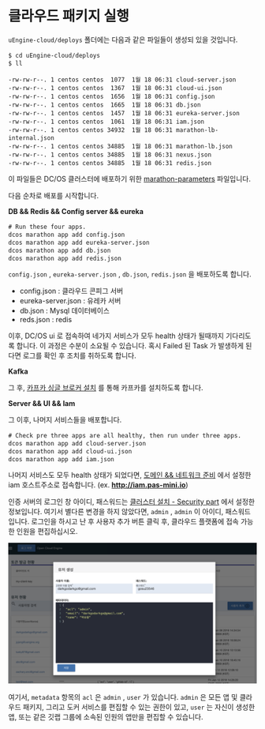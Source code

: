 # 클라우드 패키지 실행

`uEngine-cloud/deploys` 폴더에는 다음과 같은 파일들이 생성되 있을 것입니다.

```
$ cd uEngine-cloud/deploys
$ ll

-rw-rw-r--. 1 centos centos  1077  1월 18 06:31 cloud-server.json
-rw-rw-r--. 1 centos centos  1367  1월 18 06:31 cloud-ui.json
-rw-rw-r--. 1 centos centos  1656  1월 18 06:31 config.json
-rw-rw-r--. 1 centos centos  1665  1월 18 06:31 db.json
-rw-rw-r--. 1 centos centos  1457  1월 18 06:31 eureka-server.json
-rw-rw-r--. 1 centos centos  1061  1월 18 06:31 iam.json
-rw-rw-r--. 1 centos centos 34932  1월 18 06:31 marathon-lb-internal.json
-rw-rw-r--. 1 centos centos 34885  1월 18 06:31 marathon-lb.json
-rw-rw-r--. 1 centos centos 34885  1월 18 06:31 nexus.json
-rw-rw-r--. 1 centos centos 34885  1월 18 06:31 redis.json
```

이 파일들은 DC/OS 클러스터에 배포하기 위한 [marathon-parameters](https://docs.mesosphere.com/1.10/deploying-services/marathon-parameters/#example) 파일입니다.

다음 순차로 배포를 시작합니다.

**DB && Redis && Config server && eureka**

```
# Run these four apps.
dcos marathon app add config.json
dcos marathon app add eureka-server.json
dcos marathon app add db.json
dcos marathon app add redis.json
```

`config.json` , `eureka-server.json` , `db.json`, `redis.json` 을 배포하도록 합니다.

- config.json : 클라우드 콘피그 서버
- eureka-server.json : 유레카 서버
- db.json : Mysql 데이터베이스
- reds.json : redis



이후, DC/OS ui 로 접속하여 네가지 서비스가 모두 health 상태가 될때까지 기다리도록 합니다. 이 과정은 수분이 소요될 수 있습니다.
 혹시 Failed 된 Task 가 발생하게 된다면 로그를 확인 후 조치를 취하도록 합니다. 


**Kafka**

그 후, [카프카 싱글 브로커 설치](infra/additional-kafka.md) 를 통해 카프카를 설치하도록 합니다.


**Server && UI && Iam**

그 이후, 나머지 서비스들을 배포합니다.

```
# Check pre three apps are all healthy, then run under three apps.
dcos marathon app add cloud-server.json
dcos marathon app add cloud-ui.json
dcos marathon app add iam.json
```

나머지 서비스도 모두 health 상태가 되었다면, [도메인 && 네트워크 준비](infra/pre-domain.md) 에서 설정한 iam 호스트주소로 접속합니다. (ex. **http://iam.pas-mini.io**)

인증 서버의 로그인 창 아이디, 패스워드는 [클러스터 설치 - Security part](infra/install-cluster.md#security-part) 에서 설정한 정보입니다.
 여기서 별다른 변경을 하지 않았다면, `admin` , `admin` 이 아이디, 패스워드 입니다. 로그인을 하시고 난 후 사용자 추가 버튼 클릭 후, 클라우드 플랫폼에 
 접속 가능한 인원을 편집하십시오.
 
![package4](image/package4.png)

여기서, `metadata` 항목의 `acl` 은 `admin` , `user` 가 있습니다. `admin` 은 모든 앱 및 클라우드 패키지, 그리고 도커 서비스를 편집할 수 있는 권한이 있고,
 `user` 는 자신이 생성한 앱, 또는 같은 깃랩 그룹에 소속된 인원의 앱만을 편집할 수 있습니다.
 
